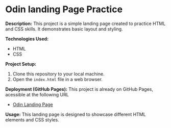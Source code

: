 # Odin landing Page Practice

**Description:**
This project is a simple landing page created to practice HTML and CSS skills. It demonstrates basic layout and styling.

**Technologies Used:**
* HTML
* CSS

**Project Setup:**
1. Clone this repository to your local machine.
2. Open the `index.html` file in a web browser.

**Deployment (GitHub Pages):**
This project is already on GitHub Pages, acessible at the following URL
* [Odin Landing Page](https://augustopdelima.github.io/odin-landing-page/)

**Usage:**
This landing page is designed to showcase different HTML elements and CSS styles.
